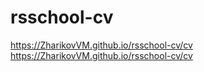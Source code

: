 # rsschool-cv
https://ZharikovVM.github.io/rsschool-cv/cv
https://ZharikovVM.github.io/rsschool-cv/cv
